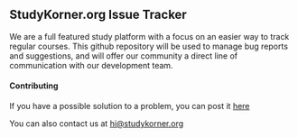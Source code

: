 ## StudyKorner.org Issue Tracker

We are a full featured study platform with a focus on an easier way to track regular courses. This github repository will be used to manage bug reports and suggestions, and will offer our community a direct line of communication with our development team.

#### Contributing

If you have a possible solution to a problem, you can post it [here](https://github.com/suyashbansal/StudyKorner/issues)

You can also contact us at [hi@studykorner.org](mailto:hi@studykorner.org)
